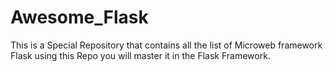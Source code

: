 # Awesome_Flask
This is a Special Repository that contains all the list of Microweb framework Flask using this Repo you will master it in the Flask Framework.
